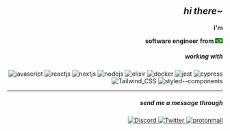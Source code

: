 <h2 align="right" style="font-style: italic">hi there~</h2>
<p align="right"><strong>i'm</strong></p>
<p align="right">
<strong>
    software engineer from <img src="./brazil.gif" alt="Brazil" height="12" />
</strong>
</p>
<h5 align="right">
    working with
</h5>
<p align="right">
    <img src="https://img.shields.io/badge/javascript-black?style=for-the-badge&logo=javascript&logoColor=B75800" alt="javascript"/>
    <img src="https://img.shields.io/badge/reactJS-black?style=for-the-badge&logo=react&logoColor=B75800" alt="reactjs"/>
    <img src="https://img.shields.io/badge/nextjs-black?style=for-the-badge&logo=nextdotjs&logoColor=B75800" alt="nextjs"/>
    <img src="https://img.shields.io/badge/nodejs-black?style=for-the-badge&logo=nodedotjs&logoColor=B75800" alt="nodejs"/>
    <img src="https://img.shields.io/badge/elixir-black?style=for-the-badge&logo=elixir&logoColor=B75800" alt="elixir"/>
    <img src="https://img.shields.io/badge/docker-black?style=for-the-badge&logo=docker&logoColor=B75800" alt="docker"/>
    <img src="https://img.shields.io/badge/jest-black?style=for-the-badge&logo=jest&logoColor=B75800" alt="jest"/>
    <img src="https://img.shields.io/badge/cypress-black?style=for-the-badge&logo=cypress&logoColor=B75800" alt="cypress"/>
    <img src="https://img.shields.io/badge/Tailwind_CSS-black?style=for-the-badge&logo=tailwind-css&logoColor=B75800" alt="Tailwind_CSS"/>
    <img src="https://img.shields.io/badge/styled--components-black?style=for-the-badge&logo=styled-components&logoColor=B75800" alt="styled--components"/>
</p>
<hr/>
<h5 align="right">send me a message through</h5>
<p align="right">
    <a href="https://discord.com/users/399028584024637440">
        <img src="https://img.shields.io/badge/Discord-black?style=for-the-badge&logo=discord&logoColor=B75800" alt="Discord">
    </a>
    <a href="https://twitter.com/gamoridev">
        <img src="https://img.shields.io/badge/twitter-black?style=for-the-badge&logo=twitter&logoColor=B75800" alt="Twitter">
    </a>
    <a href="mailto:gamoridev@protonmail.com">
        <img src="https://img.shields.io/badge/protonmail-black?style=for-the-badge&logo=protonmail&logoColor=B75800" alt="protonmail">
    </a>
</p>
